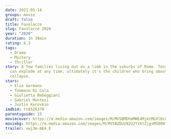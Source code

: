 ```yaml
---
date: 2021-05-14
groups: movie
draft: false
title: Favolacce
slug: Favolacce 2020
year: "2020"
duration: 1h 38min
rating: 6.3
tags:
  - Drama
  - Mystery
  - Thriller
story: A few families living out on a limb in the suburbs of Rome. Tensions here
  can explode at any time; ultimately it's the children who bring about the
  collapse.
stars:
  - Elio Germano
  - Tommaso Di Cola
  - Giulietta Rebeggiani
  - Gabriel Montesi
  - Justin Korovkin
imdbid: tt8526370
parentsguide: 15
moviecover: https://m.media-amazon.com/images/M/MV5BMDhmMWE4MjktMGVlNi00ZWU3LWI3MTktZjk5ODkzY2M2NWFlXkEyXkFqcGdeQXVyNTQwMDA5NTg@._V1_FMjpg_UY888_.jpg
moviebg: https://m.media-amazon.com/images/M/MV5BZDUzN2U2YzktZjgxMS00NTFkLThjMDAtMWQ4NGRhNDIzOTQ0XkEyXkFqcGdeQXVyMzIwNDY4NDI@._V1_FMjpg_UX1200_.jpg
trailer: xwj3m-mEA_E
---
```

